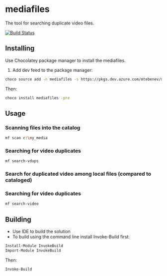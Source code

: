 # mediafiles
The tool for searching duplicate video files.

[![Build Status](https://dev.azure.com/mtebenev/mediafiles/_apis/build/status/mediafiles-develop?branchName=develop)](https://dev.azure.com/mtebenev/mediafiles/_build/latest?definitionId=19&branchName=develop)

## Installing
Use Chocolatey package manager to install the mediafiles.
1. Add dev feed to the package manager:
```bash
choco source add -n mediafiles -s https://pkgs.dev.azure.com/mtebenev/mediafiles/_packaging/mediafiles-dev/nuget/v2
```
Then:
```bash
choco install mediafiles -pre
```

## Usage

### Scanning files into the catalog
```bash
mf scan c:\my_media
```

### Searching for video duplicates
```bash
mf search-vdups
```

### Search for duplicated video among local files (compared to cataloged)

### Searching for video duplicates
```bash
mf search-video
```

## Building
* Use IDE to build the solution
* To build using the command line install Invoke-Build first:
```bash
Install-Module InvokeBuild
Import-Module InvokeBuild
```
Then:
```bash
Invoke-Build
```